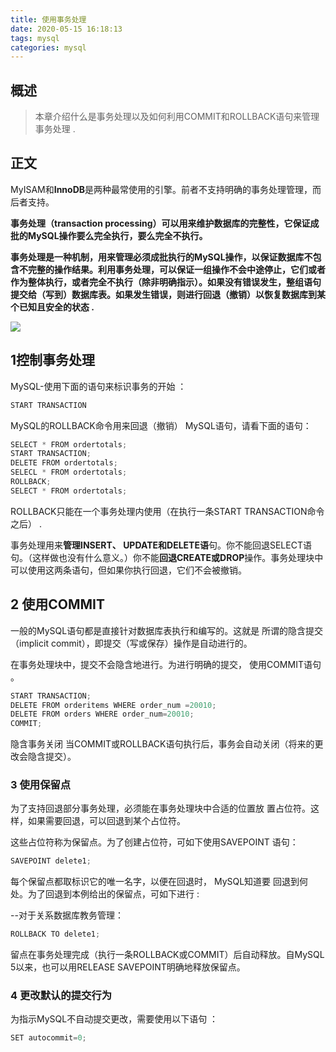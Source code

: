 ```yaml
---
title: 使用事务处理
date: 2020-05-15 16:18:13
tags: mysql
categories: mysql
---
```


## 概述

> 本章介绍什么是事务处理以及如何利用COMMIT和ROLLBACK语句来管理事务处理  .

<!--more-->

## 正文

MyISAM和**InnoDB**是两种最常使用的引擎。前者不支持明确的事务处理管理，而后者支持。  

**事务处理（transaction processing）可以用来维护数据库的完整性，它保证成批的MySQL操作要么完全执行，要么完全不执行。**  

**事务处理是一种机制，用来管理必须成批执行的MySQL操作，以保证数据库不包含不完整的操作结果。利用事务处理，可以保证一组操作不会中途停止，它们或者作为整体执行，或者完全不执行（除非明确指示）。如果没有错误发生，整组语句提交给（写到）数据库表。如果发生错误，则进行回退（撤销）以恢复数据库到某个已知且安全的状态 .** 

![](https://photos.alitaalice.cn/image/20200515163050.png)

## 1控制事务处理

MySQL-使用下面的语句来标识事务的开始  ：

```java
START TRANSACTION 
```

MySQL的ROLLBACK命令用来回退（撤销） MySQL语句，请看下面的语句：  

```java
SELECT * FROM ordertotals;
START TRANSACTION;
DELETE FROM ordertotals;
SELECL * FROM ordertotals;
ROLLBACK;
SELECT * FROM ordertotals;
```

ROLLBACK只能在一个事务处理内使用（在执行一条START
 TRANSACTION命令之后）  .

事务处理用来**管理INSERT、 UPDATE和DELETE语**句。你不能回退SELECT语句。（这样做也没有什么意义。）你不能**回退CREATE或DROP**操作。事务处理块中可以使用这两条语句，但如果你执行回退，它们不会被撤销。  

## 2 使用COMMIT

一般的MySQL语句都是直接针对数据库表执行和编写的。这就是
所谓的隐含提交（implicit commit），即提交（写或保存）操作是自动进行的。  

在事务处理块中，提交不会隐含地进行。为进行明确的提交，
使用COMMIT语句 。

```java
START TRANSACTION;
DELETE FROM orderitems WHERE order_num =20010;
DELETE FROM orders WHERE order_num=20010;
COMMIT;
```

隐含事务关闭 当COMMIT或ROLLBACK语句执行后，事务会自动关闭（将来的更改会隐含提交）。  

### 3 使用保留点

为了支持回退部分事务处理，必须能在事务处理块中合适的位置放
置占位符。这样，如果需要回退，可以回退到某个占位符。  	

这些占位符称为保留点。为了创建占位符，可如下使用SAVEPOINT
语句：  

```java
SAVEPOINT delete1;
```

每个保留点都取标识它的唯一名字，以便在回退时， MySQL知道要
回退到何处。为了回退到本例给出的保留点，可如下进行  :

--对于关系数据库教务管理：

```java
ROLLBACK TO delete1;
```

留点在事务处理完成（执行一条ROLLBACK或COMMIT）后自动释放。自MySQL 5以来，也可以用RELEASE SAVEPOINT明确地释放保留点。

### 4 更改默认的提交行为

为指示MySQL不自动提交更改，需要使用以下语句 ：

```java
SET autocommit=0;
```

  